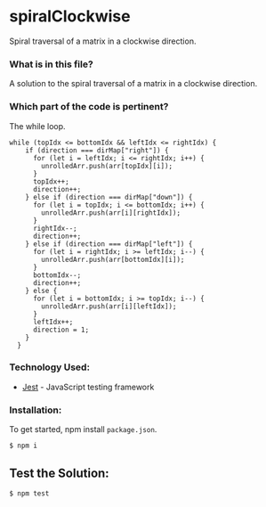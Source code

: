 # spiralClockwise
Spiral traversal of a matrix in a clockwise direction.


### What is in this file?
A solution to the spiral traversal of a matrix in a clockwise direction.


### Which part of the code is pertinent?
The while loop.

```
while (topIdx <= bottomIdx && leftIdx <= rightIdx) {
    if (direction === dirMap["right"]) {
      for (let i = leftIdx; i <= rightIdx; i++) {
        unrolledArr.push(arr[topIdx][i]);
      }
      topIdx++;
      direction++;
    } else if (direction === dirMap["down"]) {
      for (let i = topIdx; i <= bottomIdx; i++) {
        unrolledArr.push(arr[i][rightIdx]);
      }
      rightIdx--;
      direction++;
    } else if (direction === dirMap["left"]) {
      for (let i = rightIdx; i >= leftIdx; i--) {
        unrolledArr.push(arr[bottomIdx][i]);
      }
      bottomIdx--;
      direction++;
    } else {
      for (let i = bottomIdx; i >= topIdx; i--) {
        unrolledArr.push(arr[i][leftIdx]);
      }
      leftIdx++;
      direction = 1;
    }
  }

```


### Technology Used:
- [Jest](https://jestjs.io/) - JavaScript testing framework


### Installation:

To get started, npm install `package.json`.

```
$ npm i
```

## Test the Solution:

```
$ npm test
```


